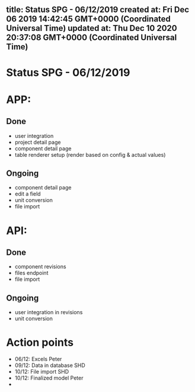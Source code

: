 
title: Status SPG - 06/12/2019
created at: Fri Dec 06 2019 14:42:45 GMT+0000 (Coordinated Universal Time)
updated at: Thu Dec 10 2020 20:37:08 GMT+0000 (Coordinated Universal Time)
---

# Status SPG - 06/12/2019

# APP:

## Done

-   user integration
-   project detail page
-   component detail page
-   table renderer setup (render based on config & actual values)

## Ongoing

-   component detail page
-   edit a field
-   unit conversion
-   file import

# API:

## Done

-   component revisions
-   files endpoint
-   file import

## Ongoing

-   user integration in revisions
-   unit conversion

# Action points

-   06/12: Excels Peter
-   09/12: Data in database SHD
-   10/12: File import SHD
-   10/12: Finalized model Peter
-

          